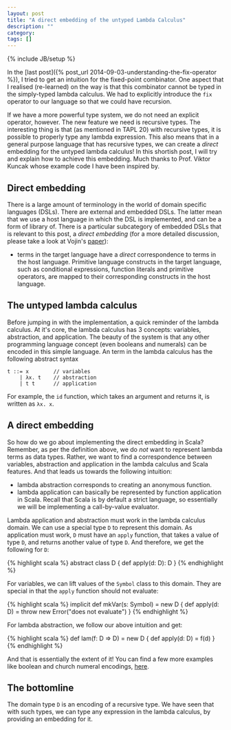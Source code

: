 ```yaml
---
layout: post
title: "A direct embedding of the untyped Lambda Calculus"
description: ""
category:
tags: []
---
```

{% include JB/setup %}

In the [last post]({% post_url 2014-09-03-understanding-the-fix-operator %}), I tried to get
an intuition for the fixed-point combinator. One aspect that I realised (re-learned) on the way is
that this combinator cannot be typed in the simply-typed lambda calculus. We had to explicitly
introduce the `fix` operator to our language so that we could have recursion.

If we have a more powerful type system, we do not need an explicit operator, however. The new feature
we need is recursive types. The interesting thing is that (as mentioned in TAPL 20) with recursive types,
it is possible to properly type any lambda expression. This also means that in a general purpose
language that has recursive types, we can create a *direct* embedding for the untyped lambda calculus!
In this shortish post, I will try and explain how to achieve this embedding. Much thanks to Prof. Viktor
Kuncak whose example code I have been inspired by.

## Direct embedding

There is a large amount of terminology in the world of domain specific languages (DSLs). There are
external and embedded DSLs. The latter mean that we use a host language in which the DSL is implemented,
and can be a form of library of. There is a particular subcategory of embedded DSLs that is relevant to
this post, a *direct embedding* (for a more detailed discussion, please take a look at Vojin's
[paper](http://infoscience.epfl.ch/record/203432?ln=en)):

  * terms in the target language have a *direct* correspondence to terms in the
  host language. Primitive language constructs in the target language, such as conditional expressions,
  function literals and primitive operators, are mapped to their corresponding constructs in the host language.


## The untyped lambda calculus

Before jumping in with the implementation, a quick reminder of the lambda calculus. At it's core,
the lambda calculus has 3 concepts: variables, abstraction, and application. The beauty of the system
is that any other programming language concept (even booleans and numerals) can be encoded in this
simple language. An term in the lambda calculus has the following abstract syntax

    t ::= x        // variables
        | λx. t    // abstraction
        | t t      // application

For example, the `id` function, which takes an argument and returns it, is written as `λx. x`.

## A direct embedding

So how do we go about implementing the direct embedding in Scala? Remember, as per the definition above,
we do *not* want to represent lambda terms as data types. Rather, we want to find a correspondence between
variables, abstraction and application in the lambda calculus and Scala features. And that leads us towards
the following intuition:

  * lambda abstraction corresponds to creating an anonymous function.
  * lambda application can basically be represented by function application in Scala. Recall that Scala is
  by default a strict language, so essentially we will be implementing a call-by-value evaluator.

Lambda application and abstraction must work in the lambda calculus domain. We can use a special type `D`
to represent this domain. As application must work, `D` must have an `apply` function, that takes a value of
type `D`, and returns another value of type `D`. And therefore, we get the following for `D`:

{% highlight scala %}
abstract class D {
  def apply(d: D): D
}
{% endhighlight %}

For variables, we can lift values of the `Symbol` class to this domain. They are special in that the `apply`
function should not evaluate:

{% highlight scala %}
implicit def mkVar(s: Symbol) = new D {
  def apply(d: D) = throw new Error("does not evaluate")
}
{% endhighlight %}

For lambda abstraction, we follow our above intuition and get:

{% highlight scala %}
def lam(f: D => D) = new D {
  def apply(d: D) = f(d)
}
{% endhighlight %}

And that is essentially the extent of it! You can find a few more examples like boolean and church
numeral encodings, [here](https://gist.github.com/0e44d3a95344b1585b6c).

## The bottomline

The domain type `D` is an encoding of a recursive type. We have seen that with such types, we can
type any expression in the lambda calculus, by providing an embedding for it.

